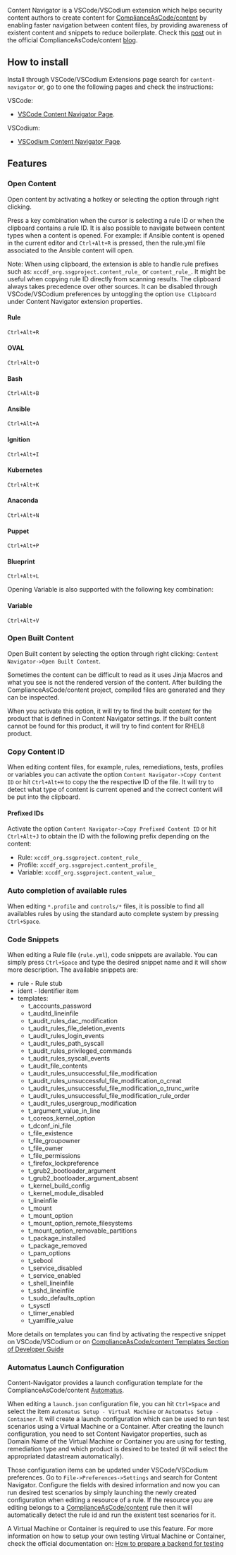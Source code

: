 Content Navigator is a VSCode/VSCodium extension which helps security content authors to create content for [ComplianceAsCode/content](https://github.com/ComplianceAsCode/content/) by enabling faster navigation between content files, by providing awareness of existent content and snippets to reduce boilerplate. Check this [post](https://complianceascode.github.io/template/2019/12/19/content-navigator-a-vscode-extension.html) out in the official ComplianceAsCode/content [blog](https://complianceascode.github.io/).

## How to install

Install through VSCode/VSCodium Extensions page search for `content-navigator` or, go to one the following pages and check the instructions:

VSCode:
  - [VSCode Content Navigator Page](https://marketplace.visualstudio.com/items?itemName=ggbecker.content-navigator).

VSCodium:
  - [VSCodium Content Navigator Page](https://open-vsx.org/extension/ggbecker/content-navigator).

## Features

### Open Content

Open content by activating a hotkey or selecting the option through right clicking.

Press a key combination when the cursor is selecting a rule ID or when the clipboard contains a rule ID. It is also possible to navigate between content types when a content is opened. For example: if Ansible content is opened in the current editor and `Ctrl+Alt+R` is pressed, then the rule.yml file associated to the Ansible content will open.

Note: When using clipboard, the extension is able to handle rule prefixes such as: `xccdf_org.ssgproject.content_rule_` or `content_rule_`. It might be useful when copying rule ID directly from scanning results. The clipboard always takes precedence over other sources. It can be disabled through VSCode/VSCodium preferences by untoggling the option `Use Clipboard` under Content Navigator extension properties.

#### Rule

`Ctrl+Alt+R`

#### OVAL

`Ctrl+Alt+O`

#### Bash

`Ctrl+Alt+B`

#### Ansible

`Ctrl+Alt+A`

#### Ignition

`Ctrl+Alt+I`

#### Kubernetes

`Ctrl+Alt+K`

#### Anaconda

`Ctrl+Alt+N`

#### Puppet

`Ctrl+Alt+P`

#### Blueprint

`Ctrl+Alt+L`


Opening Variable is also supported with the following key combination:

#### Variable

`Ctrl+Alt+V`


### Open Built Content

Open Built content by selecting the option through right clicking: `Content Navigator->Open Built Content`.

Sometimes the content can be difficult to read as it uses Jinja Macros and what you see is not the rendered version of the content.
After building the ComplianceAsCode/content project, compiled files are generated and they can be inspected.

When you activate this option, it will try to find the built content for the product that is defined in Content Navigator settings.
If the built content cannot be found for this product, it will try to find content for RHEL8 product.

### Copy Content ID

When editing content files, for example, rules, remediations, tests, profiles or variables you can activate the option `Content Navigator->Copy Content ID` or hit `Ctrl+Alt+H` to copy the
the respective ID of the file. It will try to detect what type of content is current opened and the correct content will be put into the clipboard.

#### Prefixed IDs

Activate the option `Content Navigator->Copy Prefixed Content ID` or hit `Ctrl+Alt+J` to obtain the ID with the following prefix depending on the content:

- Rule: `xccdf_org.ssgproject.content_rule_`
- Profile: `xccdf_org.ssgproject.content_profile_`
- Variable: `xccdf_org.ssgproject.content_value_`

### Auto completion of available rules

When editing `*.profile` and `controls/*` files, it is possible to find all availables rules by using the standard auto complete system by pressing `Ctrl+Space`.

### Code Snippets

When editing a Rule file (`rule.yml`), code snippets are available. You can simply press `Ctrl+Space` and type the desired snippet name and it will show more description. The available snippets are:

- rule - Rule stub
- ident - Identifier item
- templates:
  - t_accounts_password
  - t_auditd_lineinfile
  - t_audit_rules_dac_modification
  - t_audit_rules_file_deletion_events
  - t_audit_rules_login_events
  - t_audit_rules_path_syscall
  - t_audit_rules_privileged_commands
  - t_audit_rules_syscall_events
  - t_audit_file_contents
  - t_audit_rules_unsuccessful_file_modification
  - t_audit_rules_unsuccessful_file_modification_o_creat
  - t_audit_rules_unsuccessful_file_modification_o_trunc_write
  - t_audit_rules_unsuccessful_file_modification_rule_order
  - t_audit_rules_usergroup_modification
  - t_argument_value_in_line
  - t_coreos_kernel_option
  - t_dconf_ini_file
  - t_file_existence
  - t_file_groupowner
  - t_file_owner
  - t_file_permissions
  - t_firefox_lockpreference
  - t_grub2_bootloader_argument
  - t_grub2_bootloader_argument_absent
  - t_kernel_build_config
  - t_kernel_module_disabled
  - t_lineinfile
  - t_mount
  - t_mount_option
  - t_mount_option_remote_filesystems
  - t_mount_option_removable_partitions
  - t_package_installed
  - t_package_removed
  - t_pam_options
  - t_sebool
  - t_service_disabled
  - t_service_enabled
  - t_shell_lineinfile
  - t_sshd_lineinfile
  - t_sudo_defaults_option
  - t_sysctl
  - t_timer_enabled
  - t_yamlfile_value

More details on templates you can find by activating the respective snippet on VSCode/VSCodium or on [ComplianceAsCode/content Templates Section of Developer Guide](https://complianceascode.readthedocs.io/en/latest/templates/template_reference.html)

### Automatus Launch Configuration

Content-Navigator provides a launch configuration template for the ComplianceAsCode/content [Automatus](https://complianceascode.readthedocs.io/en/latest/tests/README.html).

When editing a `launch.json` configuration file, you can hit `Ctrl+Space` and select the item `Automatus Setup - Virtual Machine` or `Automatus Setup - Container`. It will create a launch configuration which can be used to run test scenarios using a Virtual Machine or a Container. After creating the launch configuration, you need to set Content Navigator properties, such as Domain Name of the Virtual Machine or Container you are using for testing, remediation type and which product is desired to be tested (it will select the appropriated datastream automatically).

Those configuration items can be updated under VSCode/VSCodium preferences. Go to `File->Preferences->Settings` and search for Content Navigator. Configure the fields with desired information and now you can run desired test scenarios by simply launching the newly created configuration when editing a resource of a rule. If the resource you are editing belongs to a [ComplianceAsCode/content](https://github.com/ComplianceAsCode/content/) rule then it will automatically detect the rule id and run the existent test scenarios for it.

A Virtual Machine or Container is required to use this feature. For more information on how to setup your own testing Virtual Machine or Container, check the official documentation on: [How to prepare a backend for testing](https://complianceascode.readthedocs.io/en/latest/tests/README.html#how-to-prepare-a-backend-for-testing)
